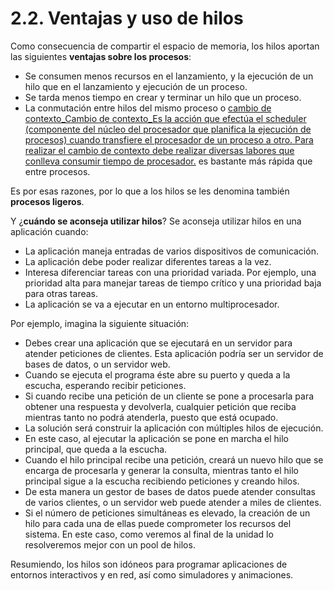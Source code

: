# 2.2. Ventajas y uso de hilos

Como consecuencia de compartir el espacio de memoria, los hilos aportan las siguientes **ventajas sobre los procesos**:

* Se consumen menos recursos en el lanzamiento, y la ejecución de un hilo que en el lanzamiento y ejecución de un proceso.
* Se tarda menos tiempo en crear y terminar un hilo que un proceso.
* La conmutación entre hilos del mismo proceso o [cambio de contexto_Cambio de contexto_Es la acción que efectúa el scheduler \(componente del núcleo del procesador que planifica la ejecución de procesos\) cuando transfiere el procesador de un proceso a otro. Para realizar el cambio de contexto debe realizar diversas labores que conlleva consumir tiempo de procesador.]() es bastante más rápida que entre procesos.

Es por esas razones, por lo que a los hilos se les denomina también **procesos ligeros**.

Y ¿**cuándo se aconseja utilizar hilos**? Se aconseja utilizar hilos en una aplicación cuando:

* La aplicación maneja entradas de varios dispositivos de comunicación.
* La aplicación debe poder realizar diferentes tareas a la vez.
* Interesa diferenciar tareas con una prioridad variada. Por ejemplo, una prioridad alta para manejar tareas de tiempo crítico y una prioridad baja para otras tareas.
* La aplicación se va a ejecutar en un entorno multiprocesador.

Por ejemplo, imagina la siguiente situación:

* Debes crear una aplicación que se ejecutará en un servidor para atender peticiones de clientes. Esta aplicación podría ser un servidor de bases de datos, o un servidor web.
* Cuando se ejecuta el programa éste abre su puerto y queda a la escucha, esperando recibir peticiones.
* Si cuando recibe una petición de un cliente se pone a procesarla para obtener una respuesta y devolverla, cualquier petición que reciba mientras tanto no podrá atenderla, puesto que está ocupado.
* La solución será construir la aplicación con múltiples hilos de ejecución.
* En este caso, al ejecutar la aplicación se pone en marcha el hilo principal, que queda a la escucha.
* Cuando el hilo principal recibe una petición, creará un nuevo hilo que se encarga de procesarla y generar la consulta, mientras tanto el hilo principal sigue a la escucha recibiendo peticiones y creando hilos.
* De esta manera un gestor de bases de datos puede atender consultas de varios clientes, o un servidor web puede atender a miles de clientes.
* Si el número de peticiones simultáneas es elevado, la creación de un hilo para cada una de ellas puede comprometer los recursos del sistema. En este caso, como veremos al final de la unidad lo resolveremos mejor con un pool de hilos.

Resumiendo, los hilos son idóneos para programar aplicaciones de entornos interactivos y en red, así como simuladores y animaciones.

